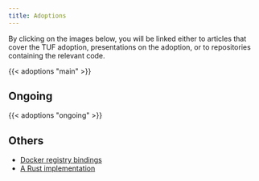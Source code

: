 ```yaml
---
title: Adoptions
---
```


By clicking on the images below, you will be linked either to articles that
cover the TUF adoption, presentations on the adoption, or to repositories
containing the relevant code.

{{< adoptions "main" >}}


## Ongoing

{{< adoptions "ongoing" >}}

## Others

* [Docker registry bindings](https://github.com/davedoesdev/dtuf)
* [A Rust implementation](https://github.com/heartsucker/rust-tuf)
